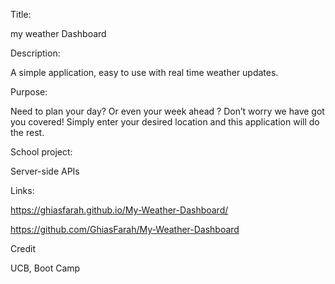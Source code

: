 Title:

my weather Dashboard 


Description:

A simple application, easy to use with real time weather updates. 



Purpose:

Need to plan your day? Or even your week ahead ? Don’t worry we have got you covered! Simply enter your desired location and this application will do the rest. 



School project:

Server-side APIs 



Links: 

https://ghiasfarah.github.io/My-Weather-Dashboard/

https://github.com/GhiasFarah/My-Weather-Dashboard



Credit 

UCB, Boot Camp 
